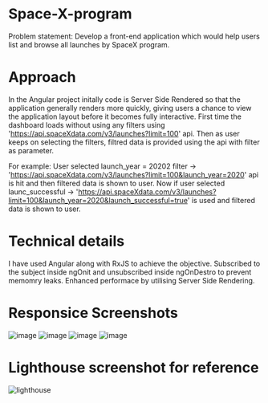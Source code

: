 # Space-X-program

Problem statement: Develop a front-end application which would help users list and browse all launches by SpaceX program.

# Approach
In the Angular project initally code is Server Side Rendered so that the application generally renders more quickly, giving users a chance to view the application layout before it becomes fully interactive.
First time the dashboard loads without using any filters using 'https://api.spaceXdata.com/v3/launches?limit=100' api.
Then as user keeps on selecting the filters, filtred data is provided using the api with filter as parameter.

For example: 
User selected launch_year = 20202 filter -> 'https://api.spaceXdata.com/v3/launches?limit=100&launch_year=2020' api is hit and then filtered data is shown to user.
Now if user selected launc_successful -> 'https://api.spaceXdata.com/v3/launches?limit=100&launch_year=2020&launch_successful=true' is used and filtered data is shown to user.

# Technical details
I have used Angular along with RxJS to achieve the objective.
Subscribed to the subject inside ngOnit and unsubscribed inside ngOnDestro to prevent memomry leaks.
Enhanced performace by utilising Server Side Rendering.

# Responsice Screenshots
![image](https://user-images.githubusercontent.com/69707404/90322489-7a56dc00-df72-11ea-94e7-63c758e87cdd.png)
![image](https://user-images.githubusercontent.com/69707404/90322536-2a2c4980-df73-11ea-993a-d4f0c5c514d1.png)
![image](https://user-images.githubusercontent.com/69707404/90322596-a9218200-df73-11ea-8a8a-0831374cd940.png)
![image](https://user-images.githubusercontent.com/69707404/90322651-7461fa80-df74-11ea-829f-51c3b82ffed0.png)

# Lighthouse screenshot for reference
![lighthouse](https://user-images.githubusercontent.com/69707404/90321462-a882ee80-df67-11ea-92a0-b071d7f0ccc8.PNG)

 
